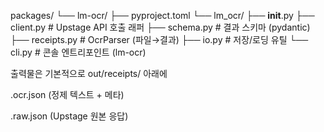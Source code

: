 packages/
└── lm-ocr/
    ├── pyproject.toml
    └── lm_ocr/
        ├── __init__.py
        ├── client.py        # Upstage API 호출 래퍼
        ├── schema.py        # 결과 스키마 (pydantic)
        ├── receipts.py      # OcrParser (파일→결과)
        ├── io.py            # 저장/로딩 유틸
        └── cli.py           # 콘솔 엔트리포인트 (lm-ocr)


출력물은 기본적으로 out/receipts/ 아래에

<basename>.ocr.json (정제 텍스트 + 메타)

<basename>.raw.json (Upstage 원본 응답)
